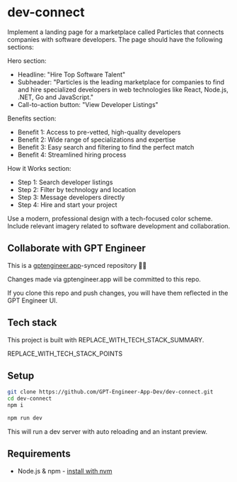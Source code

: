 # dev-connect

Implement a landing page for a marketplace called Particles that connects companies with software developers. The page should have the following sections:

Hero section:
- Headline: "Hire Top Software Talent"
- Subheader: "Particles is the leading marketplace for companies to find and hire specialized developers in web technologies like React, Node.js, .NET, Go and JavaScript."
- Call-to-action button: "View Developer Listings"

Benefits section:
- Benefit 1: Access to pre-vetted, high-quality developers 
- Benefit 2: Wide range of specializations and expertise
- Benefit 3: Easy search and filtering to find the perfect match
- Benefit 4: Streamlined hiring process 

How it Works section:
- Step 1: Search developer listings
- Step 2: Filter by technology and location
- Step 3: Message developers directly
- Step 4: Hire and start your project

Use a modern, professional design with a tech-focused color scheme. Include relevant imagery related to software development and collaboration.

## Collaborate with GPT Engineer

This is a [gptengineer.app](https://gptengineer.app)-synced repository 🌟🤖

Changes made via gptengineer.app will be committed to this repo.

If you clone this repo and push changes, you will have them reflected in the GPT Engineer UI.

## Tech stack

This project is built with REPLACE_WITH_TECH_STACK_SUMMARY.

REPLACE_WITH_TECH_STACK_POINTS

## Setup

```sh
git clone https://github.com/GPT-Engineer-App-Dev/dev-connect.git
cd dev-connect
npm i
```

```sh
npm run dev
```

This will run a dev server with auto reloading and an instant preview.

## Requirements

- Node.js & npm - [install with nvm](https://github.com/nvm-sh/nvm#installing-and-updating)
